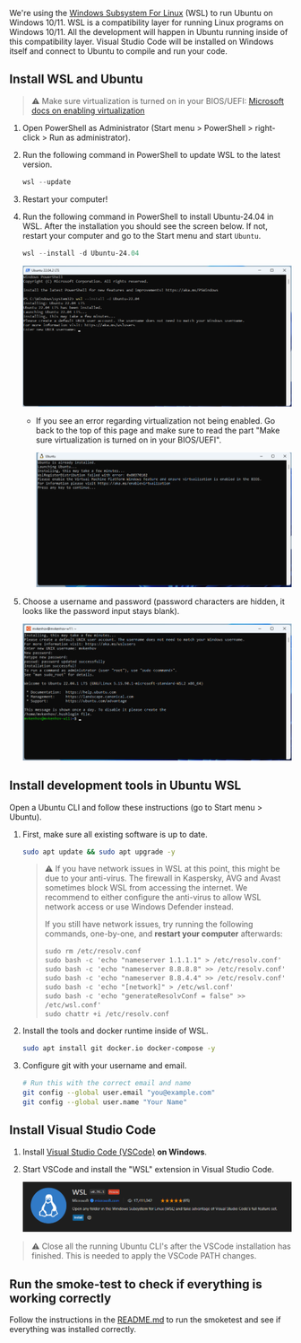 We're using the [Windows Subsystem For Linux](https://en.wikipedia.org/wiki/Windows_Subsystem_for_Linux) (WSL) to run Ubuntu on Windows 10/11. WSL is a compatibility layer for running Linux programs on Windows 10/11. All the development will happen in Ubuntu running inside of this compatibility layer. Visual Studio Code will be installed on Windows itself and connect to Ubuntu to compile and run your code.

## Install WSL and Ubuntu

<!--https://learn.microsoft.com/en-us/windows/wsl/install-->

> :warning: Make sure virtualization is turned on in your BIOS/UEFI: [Microsoft docs on enabling virtualization](https://support.microsoft.com/en-us/windows/enable-virtualization-on-windows-11-pcs-c5578302-6e43-4b4b-a449-8ced115f58e1)

1. Open PowerShell as Administrator (Start menu > PowerShell > right-click > Run as administrator).

1. Run the following command in PowerShell to update WSL to the latest version.

   ```powershell
   wsl --update
   ```

1. Restart your computer!

1. Run the following command in PowerShell to install Ubuntu-24.04 in WSL. After the installation you should see the screen below. If not, restart your computer and go to the Start menu and start `Ubuntu`.

   ```powershell
   wsl --install -d Ubuntu-24.04
   ```

   ![WSL install](images/wsl_install.png)

   - If you see an error regarding virtualization not being enabled. Go back to the top of this page and make sure to read the part "Make sure virtualization is turned on in your BIOS/UEFI".
  
      ![WSL virtualization error](images/wsl_virtualization_error.png)

1. Choose a username and password (password characters are hidden, it looks like the password input stays blank).

   ![WSL success](images/wsl_success.png)

## Install development tools in Ubuntu WSL

Open a Ubuntu CLI and follow these instructions (go to Start menu > Ubuntu).

1. First, make sure all existing software is up to date.

   ```bash
   sudo apt update && sudo apt upgrade -y
   ```

   > :warning: If you have network issues in WSL at this point, this might be due to your anti-virus. The firewall in Kaspersky, AVG and Avast sometimes block WSL from accessing the internet. We recommend to either configure the anti-virus to allow WSL network access or use Windows Defender instead.
   >
   > If you still have network issues, try running the following commands, one-by-one, and **restart your computer** afterwards:
   >
   > ```shell
   > sudo rm /etc/resolv.conf
   > sudo bash -c 'echo "nameserver 1.1.1.1" > /etc/resolv.conf'
   > sudo bash -c 'echo "nameserver 8.8.8.8" >> /etc/resolv.conf'
   > sudo bash -c 'echo "nameserver 8.8.4.4" >> /etc/resolv.conf'
   > sudo bash -c 'echo "[network]" > /etc/wsl.conf'
   > sudo bash -c 'echo "generateResolvConf = false" >> /etc/wsl.conf'
   > sudo chattr +i /etc/resolv.conf
   > ```
   >

1. Install the tools and docker runtime inside of WSL.

   ```bash
   sudo apt install git docker.io docker-compose -y
   ```

1. Configure git with your username and email.

   ```bash
   # Run this with the correct email and name
   git config --global user.email "you@example.com"
   git config --global user.name "Your Name"
   ```

## Install Visual Studio Code

1. Install [Visual Studio Code (VSCode)](https://code.visualstudio.com) **on Windows**.
1. Start VSCode and install the "WSL" extension in Visual Studio Code.
   
   ![Code WSL extension](images/code_wsl_extension.png)

> :warning: Close all the running Ubuntu CLI's after the VSCode installation has finished. This is needed to apply the VSCode PATH changes. 


## Run the smoke-test to check if everything is working correctly

Follow the instructions in the [README.md](https://github.com/idlab-discover/ugain-mlops-k8s-smoketest/blob/main/README.md) to run the smoketest and see if everything was installed correctly.
